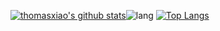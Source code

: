 [![thomasxiao's github stats](https://github-readme-stats.vercel.app/api?username=xiaorz&count_private=false&show_icons=true)](https://github.com/xiaorz)![lang](https://github-readme-stats.vercel.app/api/top-langs/?username=xiaorz&layout=compact)
[![Top Langs](https://github-readme-stats.vercel.app/api/top-langs/?username=xiaorz&layout=compact)](https://github.com/anuraghazra/github-readme-stats)
